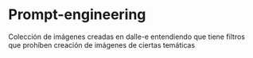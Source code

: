 # Prompt-engineering
Colección de imágenes creadas en dalle-e entendiendo que tiene filtros que prohíben creación de imágenes de ciertas temáticas
